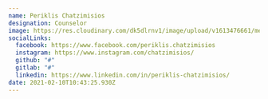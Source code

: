 ```yaml
---
name: Periklis Chatzimisios
designation: Counselor
image: https://res.cloudinary.com/dk5dlrnv1/image/upload/v1613476661/members/chatzimisios_jlxtg6.jpg
socialLinks:
  facebook: https://www.facebook.com/periklis.chatzimisios
  instagram: https://www.instagram.com/chatzimisios/
  github: "#"
  gitlab: "#"
  linkedin: https://www.linkedin.com/in/periklis-chatzimisios/
date: 2021-02-10T10:43:25.930Z
---
```


